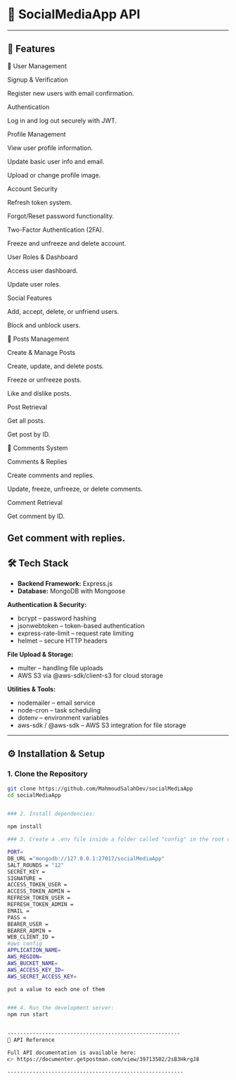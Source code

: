 # 📱 SocialMediaApp API

---

## 🚀 Features

👤 User Management

Signup & Verification

Register new users with email confirmation.

Authentication

Log in and log out securely with JWT.

Profile Management

View user profile information.

Update basic user info and email.

Upload or change profile image.

Account Security

Refresh token system.

Forgot/Reset password functionality.

Two-Factor Authentication (2FA).

Freeze and unfreeze and delete account.

User Roles & Dashboard

Access user dashboard.

Update user roles.

Social Features

Add, accept, delete, or unfriend users.

Block and unblock users.

📝 Posts Management

Create & Manage Posts

Create, update, and delete posts.

Freeze or unfreeze posts.

Like and dislike posts.

Post Retrieval

Get all posts.

Get post by ID.

💬 Comments System

Comments & Replies

Create comments and replies.

Update, freeze, unfreeze, or delete comments.

Comment Retrieval

Get comment by ID.

Get comment with replies.
---

## 🛠 Tech Stack
- **Backend Framework:** Express.js  
- **Database:** MongoDB with Mongoose  

**Authentication & Security:**  
- bcrypt – password hashing  
- jsonwebtoken – token-based authentication  
- express-rate-limit – request rate limiting  
- helmet – secure HTTP headers


**File Upload & Storage:**  
- multer – handling file uploads
- AWS S3 via @aws-sdk/client-s3 for cloud storage  



**Utilities & Tools:**  
- nodemailer – email service  
- node-cron – task scheduling  
- dotenv – environment variables  
- aws-sdk / @aws-sdk – AWS S3 integration for file storage  

---

## ⚙️ Installation & Setup

### 1. Clone the Repository
```bash
git clone https://github.com/MahmoudSalahDev/socialMediaApp
cd socialMediaApp


### 2. Install dependencies:

npm install

### 3. Create a .env file inside a folder called "config" in the root directory with the following variables:

PORT=
DB_URL ="mongodb://127.0.0.1:27017/socialMediaApp"
SALT_ROUNDS = "12"
SECRET_KEY = 
SIGNATURE = 
ACCESS_TOKEN_USER = 
ACCESS_TOKEN_ADMIN = 
REFRESH_TOKEN_USER = 
REFRESH_TOKEN_ADMIN = 
EMAIL = 
PASS = 
BEARER_USER =
BEARER_ADMIN =
WEB_CLIENT_ID = 
#aws config
APPLICATION_NAME=
AWS_REGION=
AWS_BUCKET_NAME=
AWS_ACCESS_KEY_ID=
AWS_SECRET_ACCESS_KEY=

put a value to each one of them


### 4. Run the development server:
npm run start


-------------------------------------------------------
📖 API Reference

Full API documentation is available here:
👉 https://documenter.getpostman.com/view/39713502/2sB3HkrgJ8

--------------------------------------------------------

